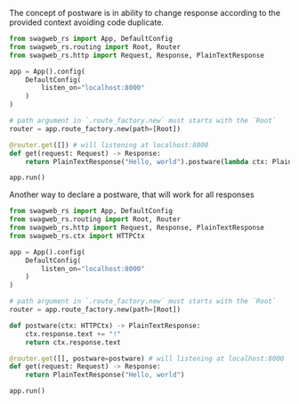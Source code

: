 The concept of postware is in ability to change response according to the provided context avoiding code duplicate.

```python
from swagweb_rs import App, DefaultConfig
from swagweb_rs.routing import Root, Router
from swagweb_rs.http import Request, Response, PlainTextResponse

app = App().config(
    DefaultConfig(
        listen_on="localhost:8000"
    )
)

# path argument in `.route_factory.new` must starts with the `Root`
router = app.route_factory.new(path=[Root])

@router.get([]) # will listening at localhost:8000
def get(request: Request) -> Response:
    return PlainTextResponse("Hello, world").postware(lambda ctx: PlainTextResponse(f"{ctx.response.text}!"))

app.run()
```

Another way to declare a postware, that will work for all responses
```python
from swagweb_rs import App, DefaultConfig
from swagweb_rs.routing import Root, Router
from swagweb_rs.http import Request, Response, PlainTextResponse
from swagweb_rs.ctx import HTTPCtx

app = App().config(
    DefaultConfig(
        listen_on="localhost:8000"
    )
)

# path argument in `.route_factory.new` must starts with the `Root`
router = app.route_factory.new(path=[Root])

def postware(ctx: HTTPCtx) -> PlainTextResponse:
    ctx.response.text += "!"
    return ctx.response.text

@router.get([], postware=postware) # will listening at localhost:8000
def get(request: Request) -> Response:
    return PlainTextResponse("Hello, world")

app.run()
```

